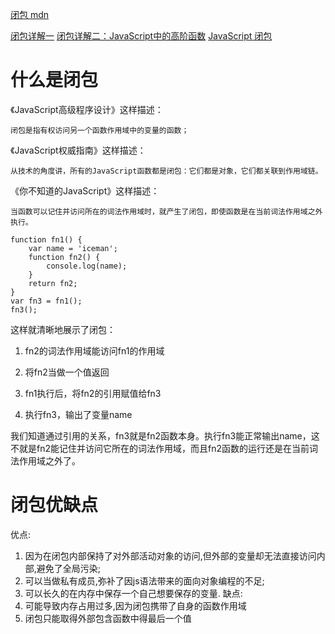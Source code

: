 [闭包 mdn](https://developer.mozilla.org/zh-CN/docs/Web/JavaScript/Closures)

[闭包详解一](https://juejin.im/post/5b081f8d6fb9a07a9b3664b6)
[闭包详解二：JavaScript中的高阶函数](https://juejin.im/post/5b167b476fb9a01e5b10f19b)
[JavaScript 闭包](https://juejin.im/entry/59db3f68f265da43294cfe61?utm_medium=fe&utm_source=weixinqun)

# 什么是闭包
《JavaScript高级程序设计》这样描述：

```
闭包是指有权访问另一个函数作用域中的变量的函数；
```
《JavaScript权威指南》这样描述：

```
从技术的角度讲，所有的JavaScript函数都是闭包：它们都是对象，它们都关联到作用域链。
```
《你不知道的JavaScript》这样描述：

```
当函数可以记住并访问所在的词法作用域时，就产生了闭包，即使函数是在当前词法作用域之外执行。
```

```
function fn1() {
	var name = 'iceman';
	function fn2() {
		console.log(name);
	}
	return fn2;
}
var fn3 = fn1();
fn3();
```
这样就清晰地展示了闭包：

1. fn2的词法作用域能访问fn1的作用域

2. 将fn2当做一个值返回

3. fn1执行后，将fn2的引用赋值给fn3

4. 执行fn3，输出了变量name

我们知道通过引用的关系，fn3就是fn2函数本身。执行fn3能正常输出name，这不就是fn2能记住并访问它所在的词法作用域，而且fn2函数的运行还是在当前词法作用域之外了。







# 闭包优缺点
优点:
1. 因为在闭包内部保持了对外部活动对象的访问,但外部的变量却无法直接访问内部,避免了全局污染;
2. 可以当做私有成员,弥补了因js语法带来的面向对象编程的不足;
3. 可以长久的在内存中保存一个自己想要保存的变量.
缺点:
1. 可能导致内存占用过多,因为闭包携带了自身的函数作用域
2. 闭包只能取得外部包含函数中得最后一个值